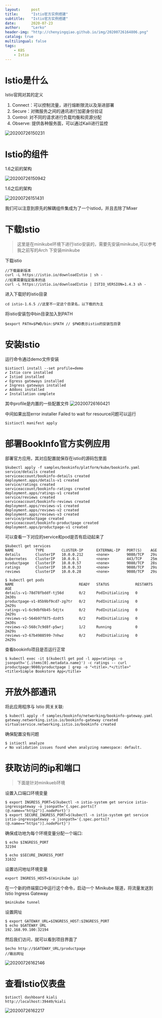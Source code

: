 ```yaml
---
layout:     post
title:      "Istio官方实例搭建"
subtitle:   "Istio官方实例搭建"
date:       2020-07-23
author:     "Lerko"
header-img: "http://chenyingqiao.github.io/img/20200726164806.png"
catalog: true
multilingual: false
tags:
    - K8S
    - Istio
---
```



# Istio是什么

Istio官网对其的定义

1. Connect：可以控制流量，进行熔断限流以及渐进部署
2. Secure：对微服务之间的通讯进行加密身份验证
3. Control: 对不同的请求进行负载均衡和资源分配
4. Observe: 提供各种服务面，可以通过Kaili进行监控


![20200726150231](http://chenyingqiao.github.io/img/20200726150231.png)



# Istio的组件

1.6之前的架构

![20200726150942](http://chenyingqiao.github.io/img/20200726150942.png)


1.6之后的架构

![20200726151431](http://chenyingqiao.github.io/img/20200726151431.png)

我们可以注意到原先的解耦组件集成为了一个istiod，并且去除了Mixer

# 下载Istio

> 这里是在minikube环境下进行istio安装的，需要先安装minikube,可以参考我之前写的Arch 下安装minikube


下载istio

```shell
//下载最新版本
curl -L https://istio.io/downloadIstio | sh -
//如果需要指定版本的话
curl -L https://istio.io/downloadIstio | ISTIO_VERSION=1.4.3 sh -
```

进入下载好的istio目录

```shell
cd istio-1.6.5 //这里不一定这个目录名，以下载的为主
```

将istio安装包中bin目录加入到PATH

```shell
$export PATH=$PWD/bin:$PATH // $PWD表示istio的安装包目录
```

# 安装Istio

运行命令通过demo文件安装
```shell
$istioctl install --set profile=demo
✔ Istio core installed
✔ Istiod installed
✔ Egress gateways installed
✔ Ingress gateways installed
✔ Addons installed
✔ Installation complete
```

其中profile是内置的一些配置文件
![20200726160421](http://chenyingqiao.github.io/img/20200726160421.png)


中间如果出现error installer Failed to wait for resource问题可以运行
```shell
$istioctl manifest apply
```

# 部署BookInfo官方实例应用

部署官方应用，其对应配置就保存在istio的源码包里面

```shell
$kubectl apply -f samples/bookinfo/platform/kube/bookinfo.yaml
service/details created
serviceaccount/bookinfo-details created
deployment.apps/details-v1 created
service/ratings created
serviceaccount/bookinfo-ratings created
deployment.apps/ratings-v1 created
service/reviews created
serviceaccount/bookinfo-reviews created
deployment.apps/reviews-v1 created
deployment.apps/reviews-v2 created
deployment.apps/reviews-v3 created
service/productpage created
serviceaccount/bookinfo-productpage created
deployment.apps/productpage-v1 created
```

可以查看一下对应的service和pod是否有启动起来了

```shell
$kubectl get services
NAME          TYPE        CLUSTER-IP      EXTERNAL-IP   PORT(S)    AGE
details       ClusterIP   10.0.0.212      <none>        9080/TCP   29s
kubernetes    ClusterIP   10.0.0.1        <none>        443/TCP    25m
productpage   ClusterIP   10.0.0.57       <none>        9080/TCP   28s
ratings       ClusterIP   10.0.0.33       <none>        9080/TCP   29s
reviews       ClusterIP   10.0.0.28       <none>        9080/TCP   29s

$ kubectl get pods
NAME                              READY   STATUS            RESTARTS   AGE
details-v1-78d78fbddf-tj56d       0/2     PodInitializing   0          2m30s
productpage-v1-85b9bf9cd7-zg7tr   0/2     PodInitializing   0          2m29s
ratings-v1-6c9dbf6b45-5djtx       0/2     PodInitializing   0          2m29s
reviews-v1-564b97f875-dzdt5       0/2     PodInitializing   0          2m30s
reviews-v2-568c7c9d8f-p5wrj       1/2     Running           0          2m29s
reviews-v3-67b4988599-7nhwz       0/2     PodInitializing   0          2m29s
```

查看bookinfo项目是否运行正常

```shell
$ kubectl exec -it $(kubectl get pod -l app=ratings -o jsonpath='{.items[0].metadata.name}') -c ratings -- curl productpage:9080/productpage | grep -o "<title>.*</title>"
<title>Simple Bookstore App</title>
```

# 开放外部通讯

将此应用程序与 Istio 网关关联:

```shell
$ kubectl apply -f samples/bookinfo/networking/bookinfo-gateway.yaml
gateway.networking.istio.io/bookinfo-gateway created
virtualservice.networking.istio.io/bookinfo created
```

确保配置没有问题

```shell
$ istioctl analyze
✔ No validation issues found when analyzing namespace: default.
```

# 获取访问的ip和端口

> 下面是针对minikueb环境

设置入口端口环境变量

```shell
$ export INGRESS_PORT=$(kubectl -n istio-system get service istio-ingressgateway -o jsonpath='{.spec.ports[?(@.name=="http2")].nodePort}')
$ export SECURE_INGRESS_PORT=$(kubectl -n istio-system get service istio-ingressgateway -o jsonpath='{.spec.ports[?(@.name=="https")].nodePort}')
```

确保成功地为每个环境变量分配一个端口:

```shell
$ echo $INGRESS_PORT
32194

$ echo $SECURE_INGRESS_PORT
31632
```

设置访问地址环境变量

```shell
export INGRESS_HOST=$(minikube ip)
```

在一个新的终端窗口中运行这个命令，启动一个 Minikube 隧道，将流量发送到 Istio Ingress Gateway

```shell
$minikube tunnel
```

设置网址

```shell
$ export GATEWAY_URL=$INGRESS_HOST:$INGRESS_PORT
$ echo $GATEWAY_URL
192.168.99.100:32194
```

然后我们访问，就可以看到项目界面了

```shell
$echo http://$GATEWAY_URL/productpage
//输出网址
```

![20200726162146](http://chenyingqiao.github.io/img/20200726162146.png)

# 查看Istio仪表盘

```shell
$stioctl dashboard kiali
http://localhost:39449/kiali
```

![20200726162217](http://chenyingqiao.github.io/img/20200726162217.png)
